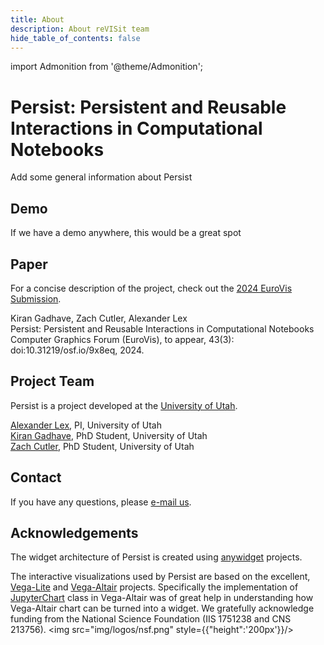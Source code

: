 ```yaml
---
title: About
description: About reVISit team
hide_table_of_contents: false
---
```

import Admonition from '@theme/Admonition';


# Persist: Persistent and Reusable Interactions in Computational Notebooks

Add some general information about Persist



## Demo 

If we have a demo anywhere, this would be a great spot

## Paper

For a concise description of the project, check out the [2024 EuroVis Submission](https://vdl.sci.utah.edu/publications/2024_eurovis_persist/). 

<Admonition type="info" icon="" title="">
    <div style={{margin:"-10px 0px -20px 10px"}}>
        Kiran Gadhave, Zach Cutler, Alexander Lex <br/>
        <a style={{fontWeight:"bold"}}href="https://sci.utah.edu/~vdl/papers/2024_eurovis_persist.pdf">Persist: Persistent and Reusable Interactions in Computational Notebooks</a><br/>
        Computer Graphics Forum (EuroVis), to appear, 43(3): doi:10.31219/osf.io/9x8eq, 2024.
    </div>
</Admonition>

## Project Team


Persist is a project developed at the [University of Utah](https://vdl.sci.utah.edu).

[Alexander Lex](https://vdl.sci.utah.edu/team/lex/), PI, University of Utah  
[Kiran Gadhave](https://www.kirangadhave.me/), PhD Student, University of Utah  
[Zach Cutler](https://vdl.sci.utah.edu/team/zcutler/), PhD Student, University of Utah  


## Contact

If you have any questions, please [e-mail us](mailto:alex@sci.utah.edu). 

## Acknowledgements

The widget architecture of Persist is created using [anywidget](https://github.com/manzt/anywidget) projects.

The interactive visualizations used by Persist are based on the excellent, [Vega-Lite](https://github.com/vega/vega-lite) and [Vega-Altair](https://github.com/altair-viz/altair) projects. Specifically the implementation of [JupyterChart](https://github.com/altair-viz/altair/blob/main/altair/jupyter/jupyter_chart.py) class in Vega-Altair was of great help in understanding how Vega-Altair chart can be turned into a widget. We gratefully acknowledge funding from the National Science Foundation (IIS 1751238 and CNS 213756).
<img src="img/logos/nsf.png" style={{"height":'200px'}}/> 